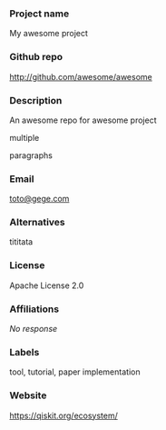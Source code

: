 ### Project name

My awesome project

### Github repo

http://github.com/awesome/awesome

### Description

An awesome repo for awesome project

multiple

paragraphs

### Email

toto@gege.com

### Alternatives

tititata

### License

Apache License 2.0

### Affiliations

_No response_

### Labels

tool, tutorial, paper implementation

### Website

https://qiskit.org/ecosystem/
